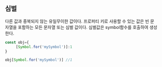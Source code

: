 ## 심벌
다른 값과 중복되지 않는 유일무이한 값이다. 
프로퍼티 키로 사용할 수 있는 값은 빈 문자열을 포함하는 모든 문자열 또는 심벌 값이다.
심벌값은 symbol함수를 호출하여 생성한다.

```javascript
const obj={
     [Symbol.for('mySymbol')]:1
}

obj[Symbol.for('mySymbol')] //1
```